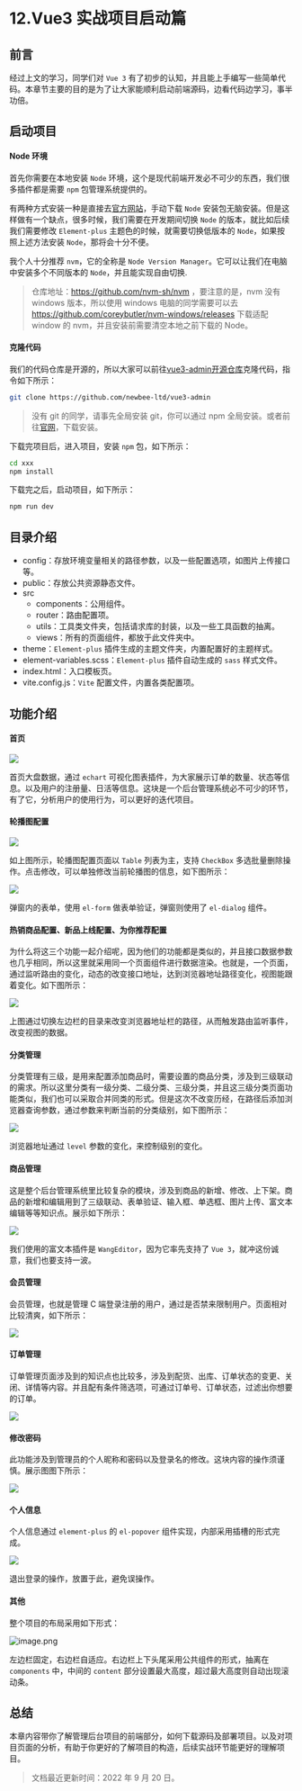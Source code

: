 # 12.Vue3 实战项目启动篇

## 前言

经过上文的学习，同学们对 `Vue 3` 有了初步的认知，并且能上手编写一些简单代码。本章节主要的目的是为了让大家能顺利启动前端源码，边看代码边学习，事半功倍。

## 启动项目

#### Node 环境

首先你需要在本地安装 `Node` 环境，这个是现代前端开发必不可少的东西，我们很多插件都是需要 `npm` 包管理系统提供的。

有两种方式安装一种是直接去[官方网站](https://nodejs.org/zh-cn/)，手动下载 `Node` 安装包无脑安装。但是这样做有一个缺点，很多时候，我们需要在开发期间切换 `Node` 的版本，就比如后续我们需要修改 `Element-plus` 主题色的时候，就需要切换低版本的 `Node`，如果按照上述方法安装 `Node`，那将会十分不便。

我个人十分推荐 `nvm`，它的全称是 `Node Version Manager`。它可以让我们在电脑中安装多个不同版本的 `Node`，并且能实现自由切换.

> 仓库地址：https://github.com/nvm-sh/nvm ，要注意的是，nvm 没有 windows 版本，所以使用 windows 电脑的同学需要可以去 https://github.com/coreybutler/nvm-windows/releases 下载适配 window 的 nvm，并且安装前需要清空本地之前下载的 Node。

#### 克隆代码

我们的代码仓库是开源的，所以大家可以前往[vue3-admin开源仓库](https://github.com/newbee-ltd/vue3-admin)克隆代码，指令如下所示：

```bash
git clone https://github.com/newbee-ltd/vue3-admin
```

> 没有 git 的同学，请事先全局安装 git，你可以通过 npm 全局安装。或者前往[官网](https://git-scm.com/downloads)，下载安装。

下载完项目后，进入项目，安装 `npm` 包，如下所示：

```bash
cd xxx
npm install
```

下载完之后，启动项目，如下所示：

```bash
npm run dev
```

## 目录介绍

- config：存放环境变量相关的路径参数，以及一些配置选项，如图片上传接口等。
- public：存放公共资源静态文件。
- src
  - components：公用组件。
  - router：路由配置项。
  - utils：工具类文件夹，包括请求库的封装，以及一些工具函数的抽离。
  - views：所有的页面组件，都放于此文件夹中。
- theme：`Element-plus` 插件生成的主题文件夹，内置配置好的主题样式。
- element-variables.scss：`Element-plus` 插件自动生成的 `sass` 样式文件。
- index.html：入口模板页。
- vite.config.js：`Vite` 配置文件，内置各类配置项。

## 功能介绍

#### 首页

![](./images/da24630afc283f64a794b13f37bf9c29.webp )

首页大盘数据，通过 `echart` 可视化图表插件，为大家展示订单的数量、状态等信息。以及用户的注册量、日活等信息。这块是一个后台管理系统必不可少的环节，有了它，分析用户的使用行为，可以更好的迭代项目。

#### 轮播图配置

![](./images/406764fe6443fd6fbc7c779de834f22d.webp )

如上图所示，轮播图配置页面以 `Table` 列表为主，支持 `CheckBox` 多选批量删除操作。点击修改，可以单独修改当前轮播图的信息，如下图所示：

![](./images/10c2b22d3daa371d30581c86d71a1254.webp )

弹窗内的表单，使用 `el-form` 做表单验证，弹窗则使用了 `el-dialog` 组件。

#### 热销商品配置、新品上线配置、为你推荐配置

为什么将这三个功能一起介绍呢，因为他们的功能都是类似的，并且接口数据参数也几乎相同，所以这里就采用同一个页面组件进行数据渲染。也就是，一个页面，通过监听路由的变化，动态的改变接口地址，达到浏览器地址路径变化，视图能跟着变化。如下图所示：

![](./images/40941f3beae3362ec4003d402b0d45dd.webp )

上图通过切换左边栏的目录来改变浏览器地址栏的路径，从而触发路由监听事件，改变视图的数据。

#### 分类管理

分类管理有三级，是用来配置添加商品时，需要设置的商品分类，涉及到三级联动的需求。所以这里分类有一级分类、二级分类、三级分类，并且这三级分类页面功能类似，我们也可以采取合并同类的形式。但是这次不改变历经，在路径后添加浏览器查询参数，通过参数来判断当前的分类级别，如下图所示：

![](./images/e6dab9ea1b6012557c34cd21d1947139.webp )

浏览器地址通过 `level` 参数的变化，来控制级别的变化。

#### 商品管理

这是整个后台管理系统里比较复杂的模块，涉及到商品的新增、修改、上下架。商品的新增和编辑用到了三级联动、表单验证、输入框、单选框、图片上传、富文本编辑等等知识点。展示如下所示：

![](./images/c04bf3c4e6090551c3afbbd2a351962a.webp )

我们使用的富文本插件是 `WangEditor`，因为它率先支持了 `Vue 3`，就冲这份诚意，我们也要支持一波。

#### 会员管理

会员管理，也就是管理 C 端登录注册的用户，通过是否禁来限制用户。页面相对比较清爽，如下所示：

![](./images/7a9bf716b40fc1dab74955a8013e1301.webp )

#### 订单管理

订单管理页面涉及到的知识点也比较多，涉及到配货、出库、订单状态的变更、关闭、详情等内容。并且配有条件筛选项，可通过订单号、订单状态，过滤出你想要的订单。

![](./images/0918eb97709565e55b6015097e8628c7.webp )

#### 修改密码

此功能涉及到管理员的个人昵称和密码以及登录名的修改。这块内容的操作须谨慎。展示图图下所示：

![](./images/f79c03b1bfaf0022006cc08913df76a2.webp )

#### 个人信息

个人信息通过 `element-plus` 的 `el-popover` 组件实现，内部采用插槽的形式完成。

![](./images/faa810cbc13960219dc908e8d9ab1755.webp )

退出登录的操作，放置于此，避免误操作。

#### 其他

整个项目的布局采用如下形式：

![image.png](./images/5f5da12269a154dcb876b5b2df77782d.webp )

左边栏固定，右边栏自适应。右边栏上下头尾采用公共组件的形式，抽离在 `components` 中，中间的 `content` 部分设置最大高度，超过最大高度则自动出现滚动条。

## 总结

本章内容带你了解管理后台项目的前端部分，如何下载源码及部署项目。以及对项目页面的分析，有助于你更好的了解项目的构造，后续实战环节能更好的理解项目。

> 文档最近更新时间：2022 年 9 月 20 日。
